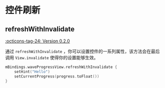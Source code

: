 # 控件刷新

## refreshWithInvalidate

[:octicons-tag-24: Version 0.2.0](https://ave.entropy2020.cn/version/VastTools/#020)

通过 `refreshWithInvalidate` ，你可以设置控件的一系列属性，该方法会在最后调用 `View.invalidate` 使得你的设置能够生效。

```kotlin
mBindings.waveProgressView.refreshWithInvalidate {
    setHint("Hello")
    setCurrentProgress(progress.toFloat())
}
```
